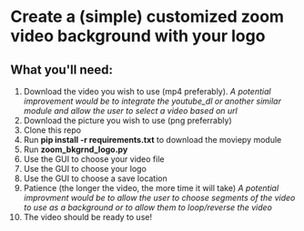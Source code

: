 # Create a (simple) customized zoom video background with your logo

## What you'll need:
1. Download the video you wish to use (mp4 preferably). *A potential improvement would be to integrate the youtube_dl or another similar module and allow the user to select a video based on url*
2. Download the picture you wish to use (png preferrably)
3. Clone this repo
4. Run **pip install -r requirements.txt** to download the moviepy module
5. Run **zoom_bkgrnd_logo.py**
6. Use the GUI to choose your video file
7. Use the GUI to choose your logo
8. Use the GUI to choose a save location
9. Patience (the longer the video, the more time it will take) *A potential improvment would be to allow the user to choose segments of the video to use as a background or to allow them to loop/reverse the video*
10. The video should be ready to use!